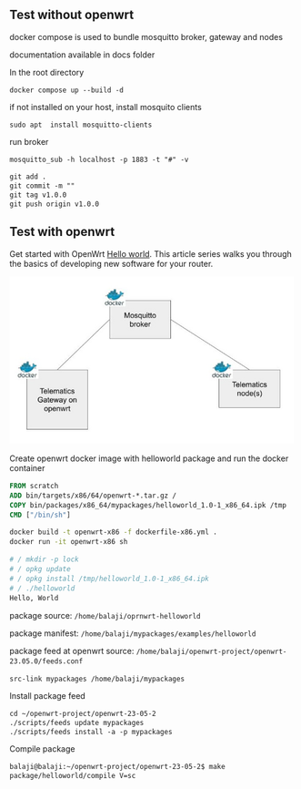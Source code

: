 ## Test without openwrt 
docker compose is used to bundle mosquitto broker, gateway and nodes

documentation available in docs folder

In the root directory

```
docker compose up --build -d
```

if not installed on your host, install mosquito clients
```
sudo apt  install mosquitto-clients
```
run broker
```
mosquitto_sub -h localhost -p 1883 -t "#" -v
```

```
git add .
git commit -m ""
git tag v1.0.0
git push origin v1.0.0
```
## Test with openwrt

Get started with OpenWrt [Hello world](https://openwrt.org/docs/guide-developer/helloworld/start). This article series walks you through the basics of developing new software for your router.

<img src="/docs/telematics-gatway-docker-cropped.jpg" alt="drawing" width="500"/>

Create openwrt docker image with helloworld package and run the docker container
```dockerfile
FROM scratch
ADD bin/targets/x86/64/openwrt-*.tar.gz /
COPY bin/packages/x86_64/mypackages/helloworld_1.0-1_x86_64.ipk /tmp
CMD ["/bin/sh"]
```
```sh
docker build -t openwrt-x86 -f dockerfile-x86.yml .
docker run -it openwrt-x86 sh
```
```sh
# / mkdir -p lock
# / opkg update
# / opkg install /tmp/helloworld_1.0-1_x86_64.ipk
# / ./helloworld
Hello, World
```
package source: `/home/balaji/oprnwrt-helloworld`

package manifest: `/home/balaji/mypackages/examples/helloworld`

package feed at openwrt source: `/home/balaji/openwrt-project/openwrt-23.05.0/feeds.conf`

```src-link mypackages /home/balaji/mypackages```

Install package feed
```
cd ~/openwrt-project/openwrt-23-05-2
./scripts/feeds update mypackages
./scripts/feeds install -a -p mypackages
```

Compile package
```
balaji@balaji:~/openwrt-project/openwrt-23-05-2$ make package/helloworld/compile V=sc
```


